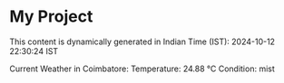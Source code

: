 # My Project

This content is dynamically generated in Indian Time (IST): 2024-10-12 22:30:24 IST


Current Weather in Coimbatore:
Temperature: 24.88 °C
Condition: mist
